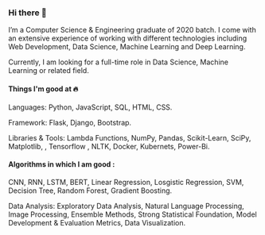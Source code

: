### Hi there 👋
I’m a Computer Science & Engineering graduate of 2020 batch. I come with an extensive experience of working with different technologies including Web Development, Data Science, Machine Learning and Deep Learning.

Currently, I am looking for a full-time role in Data Science, Machine Learning or related field.

#### Things I'm good at 🔥
Languages: Python, JavaScript, SQL, HTML, CSS.

Framework: Flask, Django, Bootstrap.

Libraries & Tools: Lambda Functions, NumPy, Pandas, Scikit-Learn, SciPy, Matplotlib, , Tensorflow , NLTK, Docker, Kubernets, Power-Bi.

#### Algorithms in which I am good : 
CNN, RNN, LSTM, BERT, Linear Regression, Losgistic Regression, SVM, Decision Tree, Random Forest, Gradient Boosting.

Data Analysis: Exploratory Data Analysis, Natural Language Processing, Image Processing, Ensemble Methods, Strong Statistical Foundation, Model Development & Evaluation Metrics, Data Visualization.
<!--
**Ashutoshpython123/Ashutoshpython123** is a ✨ _special_ ✨ repository because its `README.md` (this file) appears on your GitHub profile.

Here are some ideas to get you started:

- 🔭 I’m currently working on ...
- 🌱 I’m currently learning ...
- 👯 I’m looking to collaborate on ...
- 🤔 I’m looking for help with ...
- 💬 Ask me about ...
- 📫 How to reach me: ...
- 😄 Pronouns: ...
- ⚡ Fun fact: ...
-->
